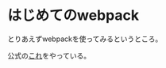 # はじめてのwebpack

とりあえずwebpackを使ってみるというところ。

公式の[これ](https://webpack.js.org/guides/getting-started/)をやっている。

